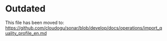 # Outdated

This file has been moved to: https://github.com/cloudogu/sonar/blob/develop/docs/operations/import_quality_profile_en.md
